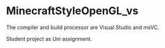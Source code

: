 # MinecraftStyleOpenGL_vs
 The compiler and build processor are Visual Studio and msVC.

 Student project as Uni assignment.